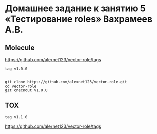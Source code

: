 # Домашнее задание к занятию 5 «Тестирование roles» Вахрамеев А.В.


## Molecule

https://github.com/alexnet123/vector-role/tags

`tag v1.0.0`

```

git clone https://github.com/alexnet123/vector-role.git
cd vector-role
git checkout v1.0.0

```




## TOX
`tag v1.1.0`

https://github.com/alexnet123/vector-role/tags
